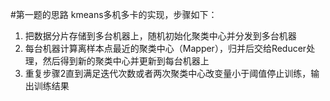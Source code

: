 #第一题的思路
kmeans多机多卡的实现，步骤如下：
1. 把数据分片存储到多台机器上，随机初始化聚类中心并分发到多台机器
2. 每台机器计算离样本点最近的聚类中心（Mapper），归并后交给Reducer处理，然后得到新的聚类中心并更新到每台机器上
3. 重复步骤2直到满足迭代次数或者两次聚类中心改变量小于阈值停止训练，输出训练结果

